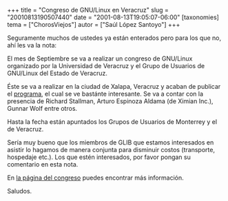 +++
title = "Congreso de GNU/Linux en Veracruz"
slug = "20010813190507440"
date = "2001-08-13T19:05:07-06:00"
[taxonomies]
tema = ["ChorosViejos"]
autor = ["Saúl López Santoyo"]
+++

Seguramente muchos de ustedes ya están enterados pero para los que no,
ahí les va la nota:

<!-- more -->
El mes de Septiembre se va a realizar un congreso de GNU/Linux
organizado por la Universidad de Veracruz y el Grupo de Usuarios de
GNU/Linux del Estado de Veracruz.

Éste se va a realizar en la ciudad de Xalapa, Veracruz y acaban de
publicar el [programa](http://congreso.gnulinux.org.mx/programa.php), el
cual se ve bastánte interesante. Se va a contar con la presencia de
Richard Stallman, Arturo Espinoza Aldama (de Ximian Inc.), Gunnar Wolf
entre otros.

Hasta la fecha están apuntados los Grupos de Usuarios de Monterrey y el
de Veracruz.

Sería muy bueno que los miembros de GLIB que estamos interesados en
asistir lo hagamos de manera conjunta para disminuir costos (transporte,
hospedaje etc.). Los que estén interesados, por favor pongan su
comentario en esta nota.

En [la página del congreso](http://congreso.gnulinux.org.mx/) puedes
encontrar más información.

Saludos.
